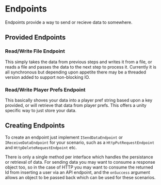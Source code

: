 # Endpoints

Endpoints provide a way to send or recieve data to somewhere.

## Provided Endpoints

### Read/Write File Endpoint

This simply takes the data from previous steps and writes it from a file, or reads a file and passes the data to the next step to process it. Currently it is all synchronous but depending upon appetite there may be a threaded version added to support non-blocking IO.

### Read/Write Player Prefs Endpoint

This basically shoves your data into a player pref string based upon a key provided, or will retrieve that data from player prefs. This offers a unity specific way to just store your data.

## Creating Endpoints

To create an endpoint just implement `ISendDataEndpoint` or `IReceiveDataEndpoint` for your scenario, such as a `HttpPutRequestEndpoint` and `HttpDeleteRequestEndpoint` etc. 

There is only a single method per interface which handles the persistance or retrieval of data. For sending data you may want to consume a response object too, so in the case of HTTP you may want to consume the returned Id from inserting a user via an API endpoint, and the `onSuccess` argument allows an object to be passed back which can be used for these scenarios.